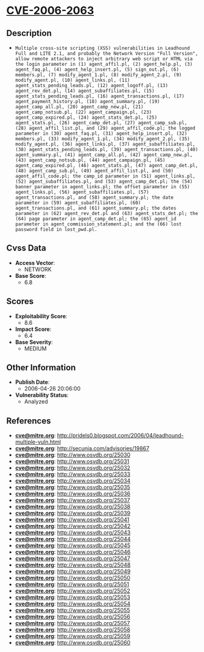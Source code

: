 
# [CVE-2006-2063](http://pridels0.blogspot.com/2006/04/leadhound-multiple-vuln.html)

## Description

- `Multiple cross-site scripting (XSS) vulnerabilities in Leadhound Full and LITE 2.1, and probably the Network Version "Full Version", allow remote attackers to inject arbitrary web script or HTML via the login parameter in (1) agent_affil.pl, (2) agent_help.pl, (3) agent_faq.pl, (4) agent_help_insert.pl, (5) sign_out.pl, (6) members.pl, (7) modify_agent_1.pl, (8) modify_agent_2.pl, (9) modify_agent.pl, (10) agent_links.pl, (11) agent_stats_pending_leads.pl, (12) agent_logoff.pl, (13) agent_rev_det.pl, (14) agent_subaffiliates.pl, (15) agent_stats_pending_leads.pl, (16) agent_transactions.pl, (17) agent_payment_history.pl, (18) agent_summary.pl, (19) agent_camp_all.pl, (20) agent_camp_new.pl, (21) agent_camp_notsub.pl, (22) agent_campaign.pl, (23) agent_camp_expired.pl, (24) agent_stats_det.pl, (25) agent_stats.pl, (26) agent_camp_det.pl, (27) agent_camp_sub.pl, (28) agent_affil_list.pl, and (29) agent_affil_code.pl; the logged parameter in (30) agent_faq.pl, (31) agent_help_insert.pl, (32) members.pl, (33) modify_agent_1.pl, (34) modify_agent_2.pl, (35) modify_agent.pl, (36) agent_links.pl, (37) agent_subaffiliates.pl, (38) agent_stats_pending_leads.pl, (39) agent_transactions.pl, (40) agent_summary.pl, (41) agent_camp_all.pl, (42) agent_camp_new.pl, (43) agent_camp_notsub.pl, (44) agent_campaign.pl, (45) agent_camp_expired.pl, (46) agent_stats.pl, (47) agent_camp_det.pl, (48) agent_camp_sub.pl, (49) agent_affil_list.pl, and (50) agent_affil_code.pl; the camp_id parameter in (51) agent_links.pl, (52) agent_subaffiliates.pl, and (53) agent_camp_det.pl; the (54) banner parameter in agent_links.pl; the offset parameter in (55) agent_links.pl, (56) agent_subaffiliates.pl, (57) agent_transactions.pl, and (58) agent_summary.pl; the date parameter in (59) agent_subaffiliates.pl, (60) agent_transactions.pl, and (61) agent_summary.pl; the dates parameter in (62) agent_rev_det.pl and (63) agent_stats_det.pl; the (64) page parameter in agent_camp_det.pl; the (65) agent_id parameter in agent_commission_statement.pl; and the (66) lost password field in lost_pwd.pl.`

## Cvss Data

- **Access Vector**:
  - NETWORK
- **Base Score**:
  - 6.8

## Scores

- **Exploitability Score**:
  - 8.6
- **Impact Score**:
  - 6.4
- **Base Severity**:
  - MEDIUM

## Other Information

- **Publish Date**:
  - 2006-04-26 20:06:00
- **Vulnerability Status**:
  - Analyzed

## References

- **cve@mitre.org**: http://pridels0.blogspot.com/2006/04/leadhound-multiple-vuln.html
- **cve@mitre.org**: http://secunia.com/advisories/19867
- **cve@mitre.org**: http://www.osvdb.org/25030
- **cve@mitre.org**: http://www.osvdb.org/25031
- **cve@mitre.org**: http://www.osvdb.org/25032
- **cve@mitre.org**: http://www.osvdb.org/25033
- **cve@mitre.org**: http://www.osvdb.org/25034
- **cve@mitre.org**: http://www.osvdb.org/25035
- **cve@mitre.org**: http://www.osvdb.org/25036
- **cve@mitre.org**: http://www.osvdb.org/25037
- **cve@mitre.org**: http://www.osvdb.org/25038
- **cve@mitre.org**: http://www.osvdb.org/25039
- **cve@mitre.org**: http://www.osvdb.org/25041
- **cve@mitre.org**: http://www.osvdb.org/25042
- **cve@mitre.org**: http://www.osvdb.org/25043
- **cve@mitre.org**: http://www.osvdb.org/25044
- **cve@mitre.org**: http://www.osvdb.org/25045
- **cve@mitre.org**: http://www.osvdb.org/25046
- **cve@mitre.org**: http://www.osvdb.org/25047
- **cve@mitre.org**: http://www.osvdb.org/25048
- **cve@mitre.org**: http://www.osvdb.org/25049
- **cve@mitre.org**: http://www.osvdb.org/25050
- **cve@mitre.org**: http://www.osvdb.org/25051
- **cve@mitre.org**: http://www.osvdb.org/25052
- **cve@mitre.org**: http://www.osvdb.org/25053
- **cve@mitre.org**: http://www.osvdb.org/25054
- **cve@mitre.org**: http://www.osvdb.org/25055
- **cve@mitre.org**: http://www.osvdb.org/25056
- **cve@mitre.org**: http://www.osvdb.org/25057
- **cve@mitre.org**: http://www.osvdb.org/25058
- **cve@mitre.org**: http://www.osvdb.org/25059
- **cve@mitre.org**: http://www.osvdb.org/25060
